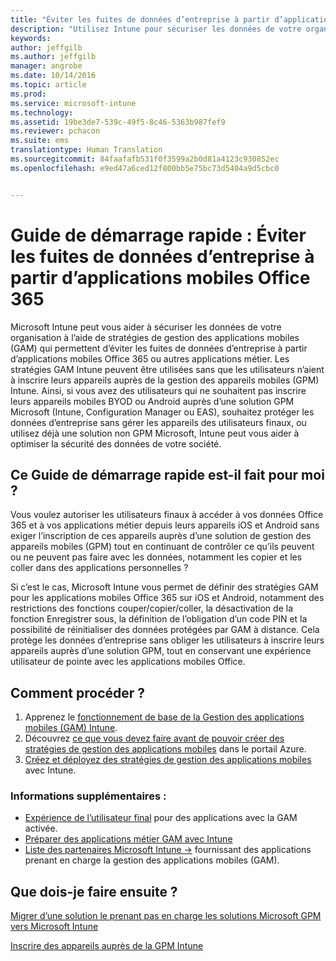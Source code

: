 ```yaml
---
title: "Éviter les fuites de données d’entreprise à partir d’applications mobiles Office 365 | Microsoft Intune"
description: "Utilisez Intune pour sécuriser les données de votre organisation avec des stratégies de gestion des applications mobiles (GAM) qui permettent d’éviter les fuites de données d’entreprise à partir d’applications mobiles Office 365 ou autres applications métier."
keywords: 
author: jeffgilb
ms.author: jeffgilb
manager: angrobe
ms.date: 10/14/2016
ms.topic: article
ms.prod: 
ms.service: microsoft-intune
ms.technology: 
ms.assetid: 19be3de7-539c-49f5-8c46-5363b987fef9
ms.reviewer: pchacon
ms.suite: ems
translationtype: Human Translation
ms.sourcegitcommit: 84faafafb531f0f3599a2b0d81a4123c930852ec
ms.openlocfilehash: e9ed47a6ced12f800bb5e75bc73d5404a9d5cbc0


---
```


# Guide de démarrage rapide : Éviter les fuites de données d’entreprise à partir d’applications mobiles Office 365
Microsoft Intune peut vous aider à sécuriser les données de votre organisation à l’aide de stratégies de gestion des applications mobiles (GAM) qui permettent d’éviter les fuites de données d’entreprise à partir d’applications mobiles Office 365 ou autres applications métier. Les stratégies GAM Intune peuvent être utilisées sans que les utilisateurs n’aient à inscrire leurs appareils auprès de la gestion des appareils mobiles (GPM) Intune. Ainsi, si vous avez des utilisateurs qui ne souhaitent pas inscrire leurs appareils mobiles BYOD ou Android auprès d’une solution GPM Microsoft (Intune, Configuration Manager ou EAS), souhaitez protéger les données d’entreprise sans gérer les appareils des utilisateurs finaux, ou utilisez déjà une solution non GPM Microsoft, Intune peut vous aider à optimiser la sécurité des données de votre société.   

## Ce Guide de démarrage rapide est-il fait pour moi ?
Vous voulez autoriser les utilisateurs finaux à accéder à vos données Office 365 et à vos applications métier depuis leurs appareils iOS et Android sans exiger l’inscription de ces appareils auprès d’une solution de gestion des appareils mobiles (GPM) tout en continuant de contrôler ce qu’ils peuvent ou ne peuvent pas faire avec les données, notamment les copier et les coller dans des applications personnelles ?

Si c’est le cas, Microsoft Intune vous permet de définir des stratégies GAM pour les applications mobiles Office 365 sur iOS et Android, notamment des restrictions des fonctions couper/copier/coller, la désactivation de la fonction Enregistrer sous, la définition de l’obligation d’un code PIN et la possibilité de réinitialiser des données protégées par GAM à distance.  Cela protège les données d’entreprise sans obliger les utilisateurs à inscrire leurs appareils auprès d’une solution GPM, tout en conservant une expérience utilisateur de pointe avec les applications mobiles Office.

## Comment procéder ?
1.  Apprenez le [fonctionnement de base de la Gestion des applications mobiles (GAM) Intune](/intune/deploy-use/protect-app-data-using-mobile-app-management-policies-with-microsoft-intune).
2.  Découvrez [ce que vous devez faire avant de pouvoir créer des stratégies de gestion des applications mobiles](/intune/deploy-use/get-ready-to-configure-mobile-app-management-policies-with-microsoft-intune) dans le portail Azure.
3.  [Créez et déployez des stratégies de gestion des applications mobiles](/intune/deploy-use/get-ready-to-configure-mobile-app-management-policies-with-microsoft-intune) avec Intune.

### Informations supplémentaires :
- [Expérience de l’utilisateur final](/intune/deploy-use/end-user-experience-for-mam-enabled-apps-with-microsoft-intune) pour des applications avec la GAM activée.
- [Préparer des applications métier GAM avec Intune](/intune/deploy-use/decide-how-to-prepare-apps-for-mobile-application-management-with-microsoft-intune)
- <a href="https://www.microsoft.com/en-us/cloud-platform/microsoft-intune-partners" target="_blank"> Liste des partenaires Microsoft Intune &rarr;</a> fournissant des applications prenant en charge la gestion des applications mobiles (GAM).

## Que dois-je faire ensuite ?
[Migrer d’une solution le prenant pas en charge les solutions Microsoft GPM vers Microsoft Intune](/intune/deploy-use/migrate-to-intune)

[Inscrire des appareils auprès de la GPM Intune](/intune/deploy-use/enroll-devices-in-microsoft-intune)



<!--HONumber=Oct16_HO3-->


